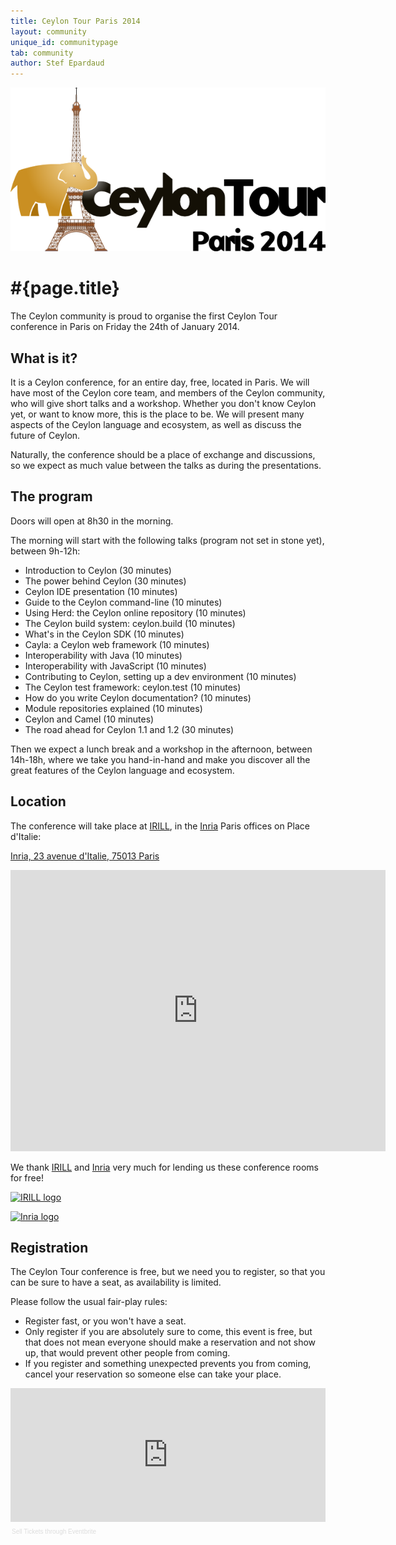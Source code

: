 ```yaml
---
title: Ceylon Tour Paris 2014
layout: community
unique_id: communitypage
tab: community
author: Stef Epardaud
---
```

![Ceylon Tour Paris 2014 logo](/images/ceylon-tour-paris-2014.png)

# #{page.title}

The Ceylon community is proud to organise the first Ceylon Tour conference in Paris on Friday the 24th of January 2014.

## What is it?

It is a Ceylon conference, for an entire day, free, located in Paris. We will have most of the Ceylon core team, and
members of the Ceylon community, who will give short talks and a workshop. Whether you don't know Ceylon yet, or want
to know more, this is the place to be. We will present many aspects of the Ceylon language and ecosystem, as well as
discuss the future of Ceylon.

Naturally, the conference should be a place of exchange and discussions, so we expect as much value between the talks
as during the presentations.

## The program

Doors will open at 8h30 in the morning.

The morning will start with the following talks (program not set in stone yet), between 9h-12h:

- Introduction to Ceylon (30 minutes)
- The power behind Ceylon (30 minutes)
- Ceylon IDE presentation (10 minutes)
- Guide to the Ceylon command-line (10 minutes)
- Using Herd: the Ceylon online repository (10 minutes)
- The Ceylon build system: ceylon.build (10 minutes)
- What's in the Ceylon SDK (10 minutes)
- Cayla: a Ceylon web framework (10 minutes)
- Interoperability with Java (10 minutes)
- Interoperability with JavaScript (10 minutes)
- Contributing to Ceylon, setting up a dev environment (10 minutes)
- The Ceylon test framework: ceylon.test (10 minutes)
- How do you write Ceylon documentation? (10 minutes)
- Module repositories explained (10 minutes)
- Ceylon and Camel (10 minutes)
- The road ahead for Ceylon 1.1 and 1.2 (30 minutes)

Then we expect a lunch break and a workshop in the afternoon, between 14h-18h, where we take you
hand-in-hand and make you discover all the great features of the Ceylon language and ecosystem.

## Location

The conference will take place at [IRILL](http://www.irill.org), in the [Inria](http://www.inria.fr/en) Paris offices on Place d'Italie:

[Inria, 23 avenue d'Italie, 75013 Paris](https://www.google.com/maps/preview#!q=Inria%2C+23+avenue+d'Italie%2C+75013+Paris&data=!1m4!1m3!1d49216!2d2.3394329!3d48.8610375!4m37!1m36!4m8!1m3!1d93450!2d2.1543819!3d48.7758416!3m2!1i1226!2i853!4f13.1!10b1!19m6!1e1!1e2!1e9!1e10!1e12!4smaps_sv.tactile!20m13!1e1!1e2!1e3!1e4!1e5!1e9!1e10!1e11!1e12!2m2!1i203!2i100!5smaps_sv.tactile!26m4!1e12!1e13!1e3!4smaps_sv.tactile)

<iframe src="https://www.google.com/maps/embed?pb=!1m16!1m12!1m3!1d41997.62782867159!2d2.339432910140113!3d48.8610375020964!2m3!1f0!2f0!3f0!3m2!1i1024!2i768!4f13.1!2m1!1sInria%2C+23+avenue+d&#39;Italie%2C+75013+Paris!5e0!3m2!1sen!2s!4v1386771878016" width="600" height="450" frameborder="0" style="border:0"></iframe>

We thank [IRILL](http://www.irill.org) and [Inria](http://www.inria.fr/en) very much for lending us these conference rooms for free!

[![IRILL logo](http://www.irill.org/++theme++irill.theme/images/logo.png)](http://www.irill.org)

[![Inria logo](http://www.inria.fr/extension/site_inria/design/site_inria/images/logos/logo_INRIA_en.png)](http://www.inria.fr/en)

## Registration

The Ceylon Tour conference is free, but we need you to register, so that you can be sure to have a seat, as
availability is limited. 

Please follow the usual fair-play rules:

- Register fast, or you won't have a seat. 
- Only register if you are absolutely sure to come, this event is free, but that does not mean everyone should
make a reservation and not show up, that would prevent other people from coming. 
- If you register and something unexpected prevents you from coming, cancel your reservation so someone else can take your place.

<div style="width:100%; text-align:left;" ><iframe  src="http://www.eventbrite.com/tickets-external?eid=9781796617&ref=etckt&v=2" frameborder="0" height="214" width="100%" vspace="0" hspace="0" marginheight="5" marginwidth="5" scrolling="auto" allowtransparency="true"></iframe><div style="font-family:Helvetica, Arial; font-size:10px; padding:5px 0 5px; margin:2px; width:100%; text-align:left;" ><a style="color:#ddd; text-decoration:none;" target="_blank" href="http://www.eventbrite.com/r/etckt">Sell Tickets</a> <span style="color:#ddd;">through</span> <a style="color:#ddd; text-decoration:none;" target="_blank" href="http://www.eventbrite.com?ref=etckt">Eventbrite</a></div></div>
